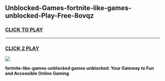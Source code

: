 
## Unblocked-Games-fortnite-like-games-unblocked-Play-Free-8ovqz
<h3>
<a href="https://premium76.site?title=fortnite-like-games-unblocked&ref=22A">CLICK TO PLAY</a></h3>
<hr>

<h3>
<a href="https://premium76.site?title=fortnite-like-games-unblocked&ref=22A">CLICK 2 PLAY</a>
  
</h3>

<a href="https://premium76.site?title=fortnite-like-games-unblocked&ref=22A"><img src="https://clearcache.store/games.png"></a>


**fortnite-like-games-unblocked games unblocked: Your Gateway to Fun and Accessible Online Gaming**
